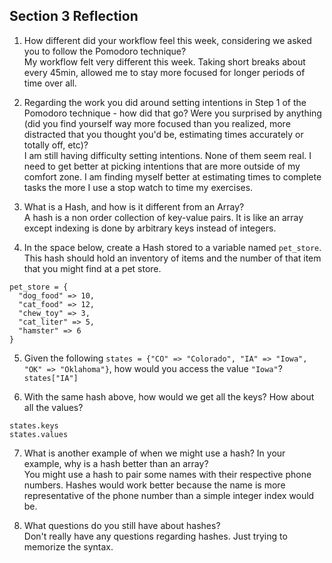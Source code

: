 ## Section 3 Reflection

1. How different did your workflow feel this week, considering we asked you to follow the Pomodoro technique?  
My workflow felt very different this week. Taking short breaks about every 45min, allowed me to stay more focused for longer periods of time over all.

2. Regarding the work you did around setting intentions in Step 1 of the Pomodoro technique - how did that go? Were you surprised by anything (did you find yourself way more focused than you realized, more distracted that you thought you'd be, estimating times accurately or totally off, etc)?  
I am still having difficulty setting intentions.  None of them seem real.  I need to get better at picking intentions that are more outside of my comfort zone. I am finding myself better at estimating times to complete tasks the more I use a stop watch to time my exercises.


3. What is a Hash, and how is it different from an Array?  
A hash is a non order collection of key-value pairs.  It is like an array except indexing is done by arbitrary keys instead of integers.

4. In the space below, create a Hash stored to a variable named `pet_store`.  This hash should hold an inventory of items and the number of that item that you might find at a pet store.  
```
pet_store = {  
  "dog_food" => 10,  
  "cat_food" => 12,  
  "chew_toy" => 3,  
  "cat_liter" => 5,  
  "hamster" => 6  
}
```

5. Given the following `states = {"CO" => "Colorado", "IA" => "Iowa", "OK" => "Oklahoma"}`, how would you access the value `"Iowa"`?  
`states["IA"]`

6. With the same hash above, how would we get all the keys?  How about all the values?  
```   
states.keys   
states.values
```

7. What is another example of when we might use a hash?  In your example, why is a hash better than an array?  
You might use a hash to pair some names with their respective phone numbers.  Hashes would work better because the name is more representative of the phone number than a simple integer index would be.

8. What questions do you still have about hashes?  
Don't really have any questions regarding hashes. Just trying to memorize the syntax.
